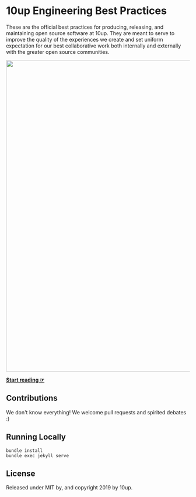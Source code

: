 # 10up Engineering Best Practices

These are the official best practices for producing, releasing, and maintaining open source software at 10up. They are meant to serve to improve the quality of the experiences we create and set uniform expectation for our best collaborative work both internally and externally with the greater open source communities.

<a href="https://10up.com/contact/"><img src="https://10updotcom-wpengine.s3.amazonaws.com/uploads/2016/10/10up-Github-Banner.png" width="850"></a>


**[Start reading ☞](https://10up.github.io/Open-Source-Best-Practices/)**

## Contributions

We don't know everything! We welcome pull requests and spirited debates :)

## Running Locally

```
bundle install
bundle exec jekyll serve
```

## License

Released under MIT by, and copyright 2019 by 10up.
